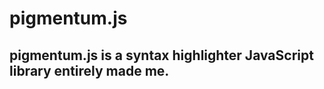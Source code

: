 <h1>pigmentum.js</h1>
<h2>pigmentum.js is a syntax highlighter JavaScript library entirely made me.</h2>
